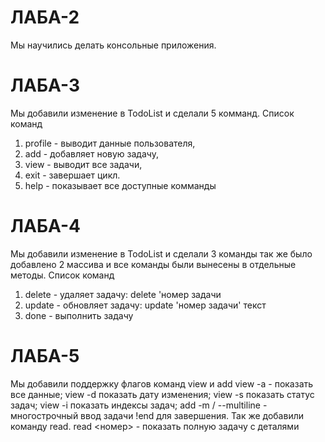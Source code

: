 # ЛАБА-2
Мы научились делать консольные приложения.
# ЛАБА-3
Мы добавили изменение в TodoList и сделали 5 комманд.
Список команд
1. profile - выводит данные пользователя,
2. add - добавляет новую задачу,
3. view - выводит все задачи,
4. exit - завершает цикл.
5. help - показывает все доступные комманды 
# ЛАБА-4
Мы добавили изменение в TodoList и сделали 3 команды так же было добавлено 2 массива и все команды были вынесены в отдельные методы.
Список команд
1. delete - удаляет задачу: delete 'номер задачи
2. update - обновляет задачу: update 'номер задачи' текст
3. done - выполнить задачу
# ЛАБА-5
Мы добавили поддержку флагов команд view и add 
view -a - показать все данные;
view -d показать дату изменения;
view -s показать статус задач;
view -i показать индексы задач;
add -m / --multiline - многострочный ввод задачи !end для завершения. 
Так же добавили команду read.
read <номер> - показать полную задачу с деталями

